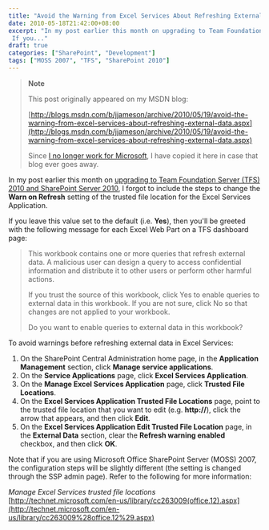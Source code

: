 ```yaml
---
title: "Avoid the Warning from Excel Services About Refreshing External Data"
date: 2010-05-18T21:42:00+08:00
excerpt: "In my post earlier this month on upgrading to Team Foundation Server (TFS) 2010 and SharePoint Server 2010 , I forgot to include the steps to change the Warn on Refresh setting of the trusted file location for the Excel Services Application. 
 If you..."
draft: true
categories: ["SharePoint", "Development"]
tags: ["MOSS 2007", "TFS", "SharePoint 2010"]
---
```


> **Note**
> 
> This post originally appeared on my MSDN blog:  
>   
> 
> [http://blogs.msdn.com/b/jjameson/archive/2010/05/19/avoid-the-warning-from-excel-services-about-refreshing-external-data.aspx](http://blogs.msdn.com/b/jjameson/archive/2010/05/19/avoid-the-warning-from-excel-services-about-refreshing-external-data.aspx)
> 
> Since [I no longer work for Microsoft](/blog/jjameson/archive/2011/09/02/last-day-with-microsoft.aspx), I have copied it here in case that blog ever goes away.


In my post earlier this month on [upgrading to Team Foundation Server (TFS) 2010 and SharePoint Server 2010](/blog/jjameson/archive/2010/05/04/upgrade-team-foundation-server-2008-to-tfs-2010-and-sharepoint-server-2010.aspx), I forgot to include the steps to change the **Warn on Refresh** setting of the trusted file location for the Excel Services Application.

If you leave this value set to the default (i.e. **Yes**), then you'll be greeted with the following message for each Excel Web Part on a TFS dashboard page:


> This workbook contains one or more queries that refresh external data. A malicious user can design a query to access confidential information and distribute it to other users or perform other harmful actions.
> 
> If you trust the source of this workbook, click Yes to enable queries to external data in this workbook. If you are not sure, click No so that changes are not applied to your workbook.
> 
> Do you want to enable queries to external data in this workbook?


To avoid warnings before refreshing external data in Excel Services:

1. On the SharePoint Central Administration home page, in the **Application Management** section, click **Manage service applications**.
2. On the **Service Applications** page, click **Excel Services Application**.
3. On the **Manage Excel Services Application** page, click **Trusted File Locations**.
4. On the **Excel Services Application Trusted File Locations** page, point to the trusted file location that you want to edit (e.g. **http://**), click the arrow that appears, and then click **Edit**.
5. On the **Excel Services Application Edit Trusted File Location** page, in the **External Data** section, clear the **Refresh warning enabled** checkbox, and then click **OK**.


Note that if you are using Microsoft Office SharePoint Server (MOSS) 2007, the configuration steps will be slightly different (the setting is changed through the SSP admin page). Refer to the following for more information:

<cite>Manage Excel Services trusted file locations</cite>
[http://technet.microsoft.com/en-us/library/cc263009(office.12).aspx](http://technet.microsoft.com/en-us/library/cc263009%28office.12%29.aspx)

